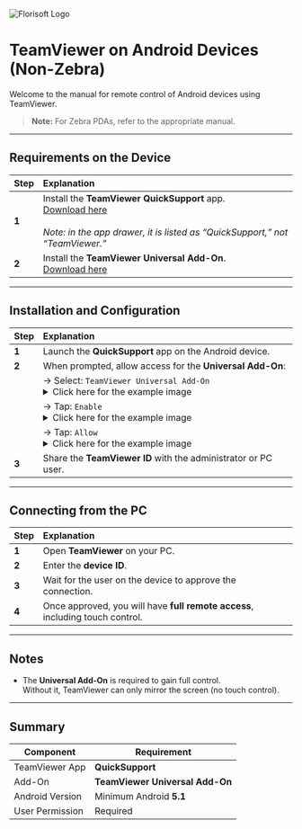 ![Florisoft Logo](https://github.com/user-attachments/assets/2bfcb435-21f7-4b56-b8e1-4119ca6f081e)

# TeamViewer on Android Devices (Non-Zebra)

Welcome to the manual for remote control of Android devices using TeamViewer.  
> **Note:** For Zebra PDAs, refer to the appropriate manual.

---

## Requirements on the Device

| Step | Explanation |
|:--|:--|
| **1** | Install the **TeamViewer QuickSupport** app.<br>[Download here](https://play.google.com/store/apps/details?id=com.teamviewer.quicksupport.market)<br><br>*Note: in the app drawer, it is listed as “QuickSupport,” not “TeamViewer.”* |
| **2** | Install the **TeamViewer Universal Add-On**.<br>[Download here](https://play.google.com/store/apps/details?id=com.teamviewer.quicksupport.addon.universal) |

---

## Installation and Configuration

| Step | Explanation |
|:--|:--|
| **1** | Launch the **QuickSupport** app on the Android device. |
| **2** | When prompted, allow access for the **Universal Add-On**: |
|   | → Select: `TeamViewer Universal Add-On`  <details><summary>Click here for the example image</summary>![Example](https://github.com/user-attachments/assets/7b734b8d-b155-46ab-88b1-b2e1dfe21a55)</details>|
|   | → Tap: `Enable` <details><summary>Click here for the example image</summary>![Example](https://github.com/user-attachments/assets/baed1193-1afb-415e-84ea-bc34e86d65f1)</details> |
|   | → Tap: `Allow` <details><summary>Click here for the example image</summary>![Example](https://github.com/user-attachments/assets/cb0ec0e7-e98d-411e-80c4-4b9b201709d9)</details>|
| **3** | Share the **TeamViewer ID** with the administrator or PC user. |

---

## Connecting from the PC

| Step | Explanation |
|:--|:--|
| **1** | Open **TeamViewer** on your PC. |
| **2** | Enter the **device ID**. |
| **3** | Wait for the user on the device to approve the connection. |
| **4** | Once approved, you will have **full remote access**, including touch control. |

---

## Notes

- The **Universal Add-On** is required to gain full control.  
  Without it, TeamViewer can only mirror the screen (no touch control).

---

## Summary

| Component                    | Requirement                                 |
|-----------------------------|---------------------------------------------|
| TeamViewer App              | **QuickSupport**                            |
| Add-On                      | **TeamViewer Universal Add-On**             |
| Android Version             | Minimum Android **5.1**                     |
| User Permission             | Required                                    |
